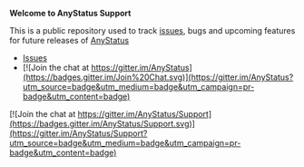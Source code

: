 
**Welcome to AnyStatus Support**

This is a public repository used to track [issues](https://github.com/AnyStatus/Support/issues), bugs and upcoming features for future releases of [AnyStatus](http://www.anystat.us)

* [Issues](https://github.com/AnyStatus/Support/issues)
* [![Join the chat at https://gitter.im/AnyStatus](https://badges.gitter.im/Join%20Chat.svg)](https://gitter.im/AnyStatus?utm_source=badge&utm_medium=badge&utm_campaign=pr-badge&utm_content=badge)


[![Join the chat at https://gitter.im/AnyStatus/Support](https://badges.gitter.im/AnyStatus/Support.svg)](https://gitter.im/AnyStatus/Support?utm_source=badge&utm_medium=badge&utm_campaign=pr-badge&utm_content=badge)